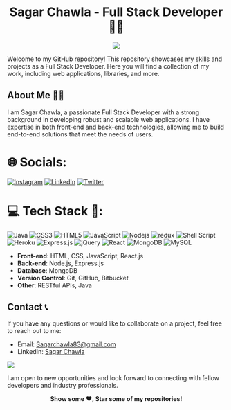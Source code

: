 <h1 align="center">Sagar Chawla - Full Stack Developer 👨‍💻</h1>
<p align="center">
	<img src="https://readme-typing-svg.herokuapp.com?font=Ubuntu&size=25&duration=6000&color=F24A72&background=77BAFF00&center=true&vCenter=true&lines=I+am+a+Full+Stack+Web+Developer..;I+am+a+Full+Stack+Web+Developer..">
</p>

<p>Welcome to my GitHub repository! This repository showcases my skills and projects as a Full Stack Developer. Here you will find a collection of my work, including web applications, libraries, and more.</p>

<h2>About Me 🙋‍♂️</h2>

<p>I am Sagar Chawla, a passionate Full Stack Developer with a strong background in developing robust and scalable web applications. I have expertise in both front-end and back-end technologies, allowing me to build end-to-end solutions that meet the needs of users.</p>


# 🌐 Socials:
[![Instagram](https://img.shields.io/badge/Instagram-%23E4405F.svg?logo=Instagram&logoColor=white)](https://instagram.com/https://www.instagram.com/with_sagar/) [![LinkedIn](https://img.shields.io/badge/LinkedIn-%230077B5.svg?logo=linkedin&logoColor=white)](https://linkedin.com/in/https://www.linkedin.com/in/sagar-chawla-1085231bb/) [![Twitter](https://img.shields.io/badge/Twitter-%231DA1F2.svg?logo=Twitter&logoColor=white)](https://twitter.com/https://twitter.com/) 

# 💻 Tech Stack 🚀:
![Java](https://img.shields.io/badge/java-%23ED8B00.svg?style=for-the-badge&logo=java&logoColor=white) 
![CSS3](https://img.shields.io/badge/css3-%231572B6.svg?style=for-the-badge&logo=css3&logoColor=white)
![HTML5](https://img.shields.io/badge/html5-%23E34F26.svg?style=for-the-badge&logo=html5&logoColor=white) 
![JavaScript](https://img.shields.io/badge/javascript-%23323330.svg?style=for-the-badge&logo=javascript&logoColor=%23F7DF1E) 
![Nodejs](https://img.shields.io/badge/Node.js-43853D?style=for-the-badge&logo=node.js&logoColor=white) 
![redux](https://img.shields.io/badge/Redux-593D88?style=for-the-badge&logo=redux&logoColor=white) 
![Shell Script](https://img.shields.io/badge/shell_script-%23121011.svg?style=for-the-badge&logo=gnu-bash&logoColor=white) 
![Heroku](https://img.shields.io/badge/heroku-%23430098.svg?style=for-the-badge&logo=heroku&logoColor=white) 
![Express.js](https://img.shields.io/badge/express.js-%23404d59.svg?style=for-the-badge&logo=express&logoColor=%2361DAFB) 
![jQuery](https://img.shields.io/badge/jquery-%230769AD.svg?style=for-the-badge&logo=jquery&logoColor=white) 
![React](https://img.shields.io/badge/react-%2320232a.svg?style=for-the-badge&logo=react&logoColor=%2361DAFB) 
![MongoDB](https://img.shields.io/badge/MongoDB-%234ea94b.svg?style=for-the-badge&logo=mongodb&logoColor=white) 
![MySQL](https://img.shields.io/badge/mysql-%2300f.svg?style=for-the-badge&logo=mysql&logoColor=white) 

<ul>
  <li><strong>Front-end</strong>: HTML, CSS, JavaScript, React.js</li>
  <li><strong>Back-end</strong>: Node.js, Express.js</li>
  <li><strong>Database</strong>: MongoDB</li>
  <li><strong>Version Control</strong>: Git, GitHub, Bitbucket</li>
  <li><strong>Other</strong>: RESTful APIs, Java</li>
</ul>

<!-- This is a comment in Markdown -->
<!--
<h2>Projects</h2>

<p><em>Coming Soon</em></p>

<p>Stay tuned for updates on my latest projects and contributions!</p>
-->

<h2>Contact 📞</h2>

<p>If you have any questions or would like to collaborate on a project, feel free to reach out to me:</p>

<ul>
  <li>Email: <a href="mailto:sagarchawla83@gmail.com">Sagarchawla83@gmail.com</a></li>
  <li>LinkedIn: <a href="https://www.linkedin.com/in/sagar-chawla-1085231bb/">Sagar Chawla</a></li>
</ul>

[![](https://visitcount.itsvg.in/api?id=sagar803&icon=0&color=0)](https://visitcount.itsvg.in)

<p>I am open to new opportunities and look forward to connecting with fellow developers and industry professionals.</p>

<p align="center"><strong>Show some ❤️, Star some of my repositories!</strong></p>

